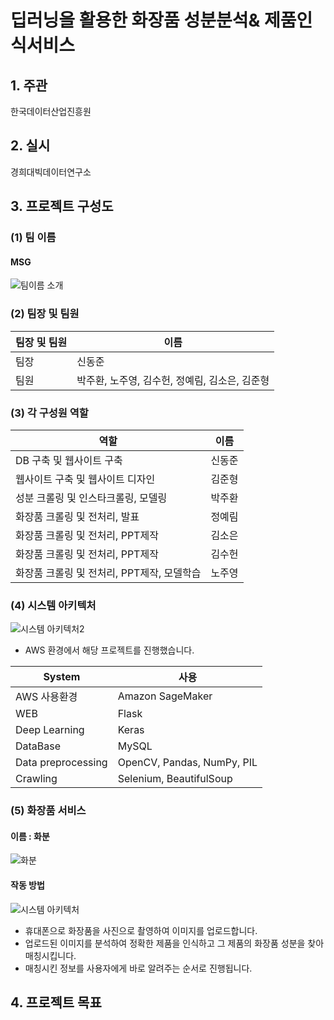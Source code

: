 # 딥러닝을 활용한 화장품 성분분석& 제품인식서비스
## 1. 주관
한국데이터산업진흥원
## 2. 실시
경희대빅데이터연구소

## 3. 프로젝트 구성도
### (1) 팀 이름
#### MSG
![팀이름 소개](https://user-images.githubusercontent.com/49123169/65418701-fc5c8480-de37-11e9-8551-dc134204b4be.PNG)


### (2) 팀장 및 팀원
|팀장 및 팀원|이름|
|-------|-------------------------------------------|
|팀장|신동준|
|팀원|박주환, 노주영, 김수헌, 정예림, 김소은, 김준형|


### (3) 각 구성원 역할
|역할|이름|
|----------------------------------------|-------------------------------------------|
|DB 구축 및 웹사이트 구축|신동준|
|웹사이트 구축 및 웹사이트 디자인|김준형|
|성분 크롤링 및 인스타크롤링, 모델링|박주환|
|화장품 크롤링 및 전처리, 발표|정예림|
|화장품 크롤링 및 전처리, PPT제작|김소은|
|화장품 크롤링 및 전처리, PPT제작|김수헌|
|화장품 크롤링 및 전처리, PPT제작, 모델학습|노주영|

### (4) 시스템 아키텍처
![시스템 아키텍처2](https://user-images.githubusercontent.com/49123169/72203117-f9e76e80-34aa-11ea-9a89-6bc2eb66af84.PNG)
* AWS 환경에서 해당 프로젝트를 진행했습니다.

|System|사용|
|----------------------------------------|-------------------------------------------|
|AWS 사용환경| Amazon SageMaker|
|WEB |Flask|
|Deep Learning|Keras|
|DataBase|MySQL|
|Data preprocessing|OpenCV, Pandas, NumPy, PIL|
|Crawling|Selenium, BeautifulSoup|


### (5) 화장품 서비스
#### 이름 : 화분
![화분](https://user-images.githubusercontent.com/49123169/65417295-b18d3d80-de34-11e9-839e-7aa1304072ad.png)

#### 작동 방법
![시스템 아키텍처](https://user-images.githubusercontent.com/49123169/72203031-ceb04f80-34a9-11ea-8dcf-44019f948cd4.PNG)
* 휴대폰으로 화장품을 사진으로 촬영하여 이미지를 업로드합니다. 
* 업로드된 이미지를 분석하여 정확한 제품을 인식하고 그 제품의 화장품 성분을 찾아 매칭시킵니다.
* 매칭시킨 정보를 사용자에게 바로 알려주는 순서로 진행됩니다.

## 4. 프로젝트 목표
